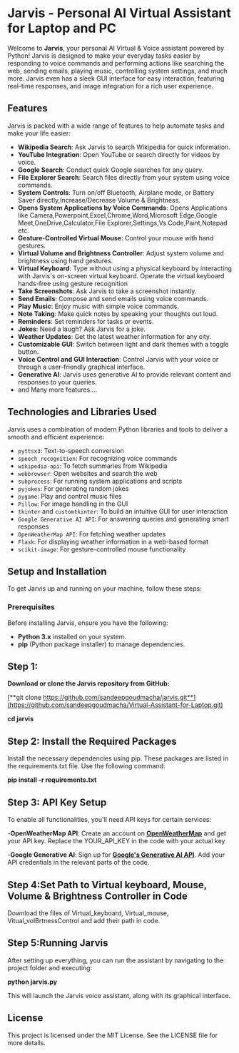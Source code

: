 # Jarvis - Personal AI Virtual Assistant for Laptop and PC

Welcome to **Jarvis**, your personal AI Virtual & Voice assistant powered by Python! Jarvis is designed to make your everyday tasks easier by responding to voice commands and performing actions like searching the web, sending emails, playing music, controlling system settings, and much more. Jarvis even has a sleek GUI interface for easy interaction, featuring real-time responses, and image integration for a rich user experience.

## Features

Jarvis is packed with a wide range of features to help automate tasks and make your life easier:

- **Wikipedia Search**: Ask Jarvis to search Wikipedia for quick information.
- **YouTube Integration**: Open YouTube or search directly for videos by voice.
- **Google Search**: Conduct quick Google searches for any query.
- **File Explorer Search**: Search files directly from your system using voice commands.
- **System Controls**: Turn on/off Bluetooth, Airplane mode, or Battery Saver directly,Increase/Decrease Volume & Brightness.
- **Opens System Applications by Voice Commands**:  Opens Applications like Camera,Powerpoint,Excel,Chrome,Word,Microsoft Edge,Google Meet,OneDrive,Calculator,File Explorer,Settings,Vs Code,Paint,Notepad etc.
- **Gesture-Controlled Virtual Mouse**: Control your mouse with hand gestures.
- **Virtual Volume and Brightness Controller**: Adjust system volume and brightness using hand gestures.
- **Virtual Keyboard**: Type without using a physical keyboard by interacting with Jarvis's on-screen virtual keyboard. Operate the virtual keyboard hands-free using gesture recognition
- **Take Screenshots**: Ask Jarvis to take a screenshot instantly.
- **Send Emails**: Compose and send emails using voice commands.
- **Play Music**: Enjoy music with simple voice commands.
- **Note Taking**: Make quick notes by speaking your thoughts out loud.
- **Reminders**: Set reminders for tasks or events.
- **Jokes**: Need a laugh? Ask Jarvis for a joke.
- **Weather Updates**: Get the latest weather information for any city.
- **Customizable GUI**: Switch between light and dark themes with a toggle button.
- **Voice Control and GUI Interaction**: Control Jarvis with your voice or through a user-friendly graphical interface.
- **Generative AI**: Jarvis uses generative AI to provide relevant content and responses to your queries.
- and Many more features....

## Technologies and Libraries Used

Jarvis uses a combination of modern Python libraries and tools to deliver a smooth and efficient experience:

- `pyttsx3`: Text-to-speech conversion
- `speech_recognition`: For recognizing voice commands
- `wikipedia-api`: To fetch summaries from Wikipedia
- `webbrowser`: Open websites and search the web
- `subprocess`: For running system applications and scripts
- `pyjokes`: For generating random jokes
- `pygame`: Play and control music files
- `Pillow`: For image handling in the GUI
- `tkinter` and `customtkinter`: To build an intuitive GUI for user interaction
- `Google Generative AI API`: For answering queries and generating smart responses
- `OpenWeatherMap API`: For fetching weather updates
- `Flask`: For displaying weather information in a web-based format
- `scikit-image`: For gesture-controlled mouse functionality

## Setup and Installation

To get Jarvis up and running on your machine, follow these steps:

### Prerequisites

Before installing Jarvis, ensure you have the following:

- **Python 3.x** installed on your system.
- **pip** (Python package installer) to manage dependencies.

## **Step 1**:
**Download or clone the Jarvis repository from GitHub:**

[**git clone https://github.com/sandeepgoudmacha/jarvis.git**](https://github.com/sandeepgoudmacha/Virtual-Assistant-for-Laptop.git)

**cd jarvis**

## **Step 2**: **Install the Required Packages**
Install the necessary dependencies using pip. These packages are listed in the requirements.txt file. Use the following command:

**pip install -r requirements.txt**

## **Step 3**: **API Key Setup**
To enable all functionalities, you'll need API keys for certain services:

-**OpenWeatherMap API**: Create an account on [**OpenWeatherMap**](https://openweathermap.org/api) and get your API key. Replace the YOUR_API_KEY in the code with your actual key 

-**Google Generative AI**: Sign up for [**Google's Generative AI API**](https://ai.google.dev/aistudio?gad_source=1&gclid=CjwKCAjwmaO4BhAhEiwA5p4YL2_PeGFiWpbKacf7nF1Kwx0_aduoPZUIVwNZZYKoo9VXGG6Y9vmoARoC14MQAvD_BwE). Add your API credentials in the relevant parts of the code.

## **Step 4**:Set Path to Virtual keyboard, Mouse, Volume & Brightness Controller in Code

Download the files of Virtual_keyboard, Virtual_mouse, Vitual_volBrtnessControl and add their path in code.

## **Step 5**:**Running Jarvis**
After setting up everything, you can run the assistant by navigating to the project folder and executing:

**python jarvis.py**

This will launch the Jarvis voice assistant, along with its graphical interface.

## License
This project is licensed under the MIT License. See the LICENSE file for more details.
